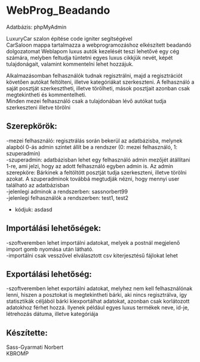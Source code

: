 # WebProg_Beadando
Adatbázis: phpMyAdmin

LuxuryCar szalon építése code igniter segítségével  
CarSaloon mappa tartalmazza a webprogramozáshoz elkészített beadandó dolgozatomat
Weblapom luxus autók kezelését teszi lehetővé egy cég számára, melyben feltudja tüntetni egyes luxus cikkjük nevét, képét
tulajdonágait, valamint kommentelni lehet hozzájuk.  

Alkalmazásomban felhasználók tudnak regisztrálni, majd a regisztrációt követően autókat feltölteni, illetve kategóriákat szerkeszteni. A felhasználó a saját posztját szerkesztheti, illetve törölheti, mások posztjait azonban csak megtekintheti és kommentelheti.  
Minden mezei felhasználó csak a tulajdonában lévő autókat tudja szerkeszteni illetve törölni

## Szerepkörök:  
-mezei felhasználó: regisztrálás során bekerül az adatbázisba, melynek alapból 0-ás admin szintet állít be a rendszer
(0: mezei felhasználó, 1: szuperadmin)  
-szuperadmin: adatbázisban lehet egy felhasználó admin mezőjét átállítani 1-re, ami jelzi, hogy az adott felhasználó egyben admin is. Az admin szerepköre: Bárkinek a feltöltött posztját tudja szerkeszteni, illetve törölni azokat. A szuperadminok továbbá megtudják nézni, hogy mennyi user található az adatbázisban  
-jelenlegi adminok a rendszerben: sassnorbert99  
-jelenlegi felhasználók a rendszerben: test1, test2 
- kódjuk: asdasd

## Importálási lehetőségek:  
-szoftveremben lehet importálni adatokat, melyek a postnál megjelenő import gomb nyomása után látható.  
-importálni csak vesszővel elválasztott csv kiterjesztésű fájlokat lehet

## Exportálási lehetőség:
-szoftveremben lehet exportálni adatokat, melyhez nem kell felhasználónak lenni, hiszen a posztokat is megtekintheti bárki, aki nincs regisztrálva, így statisztikák céljából bárki kiexportálhat adatokat, azonban csak korlátozott adatokhoz férhet hozzá. Ilyenek például egyes luxus termékek neve, id-je, létrehozás dátuma, illetve kategóriája  

## Készítette:
Sass-Gyarmati Norbert  
KBROMP
